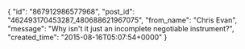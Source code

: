  {
   "id": "867912986577968",
   "post_id": "462493170453287_480688621967075",
   "from_name": "Chris Evan",
   "message": "Why isn't it just an incomplete negotiable instrument?",
   "created_time": "2015-08-16T05:07:54+0000"
 }
